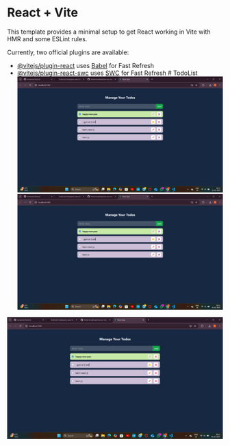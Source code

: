 # React + Vite

This template provides a minimal setup to get React working in Vite with HMR and some ESLint rules.

Currently, two official plugins are available:

- [@vitejs/plugin-react](https://github.com/vitejs/vite-plugin-react/blob/main/packages/plugin-react/README.md) uses [Babel](https://babeljs.io/) for Fast Refresh
- [@vitejs/plugin-react-swc](https://github.com/vitejs/vite-plugin-react-swc) uses [SWC](https://swc.rs/) for Fast Refresh
#   T o d o L i s t 
 
 ![image alt](https://github.com/umamule/TodoList/blob/main/1.png?raw=true)
![image alt](1.png)



![image alt](https://github.com/umamule/TodoList/blob/main/1.png?raw=true)
